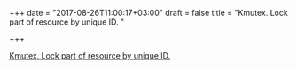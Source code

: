 +++
date = "2017-08-26T11:00:17+03:00"
draft = false
title = "Kmutex. Lock part of resource by unique ID.  "

+++

<p><a href="https://medium.com/@petrlozhkin/kmutex-lock-mutex-by-unique-id-408467659c24">Kmutex. Lock part of resource by unique ID.  </a></p>